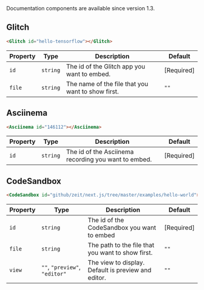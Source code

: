 <Banner title="Version Feature">
  Documentation components are available since version 1.3.
</Banner>

## Glitch

<Glitch id="hello-tensorflow"></Glitch>

```html
<Glitch id="hello-tensorflow"></Glitch>
```

Property | Type | Description | Default
---|---|---|---
`id` | `string` | The id of the Glitch app you want to embed. | [Required]
`file` | `string` | The name of the file that you want to show first. | `""`

## Asciinema

<Asciinema id="146112"></Asciinema>

```html
<Asciinema id="146112"></Asciinema>
```

Property | Type | Description | Default
---|---|---|---
`id` | `string` | The id of the Asciinema recording you want to embed. | [Required]

## CodeSandbox

<CodeSandbox id="github/zeit/next.js/tree/master/examples/hello-world"></CodeSandbox>

```html
<CodeSandbox id="github/zeit/next.js/tree/master/examples/hello-world"></CodeSandbox>
```

Property | Type | Description | Default
---|---|---|---
`id` | `string` | The id of the CodeSandbox you want to embed | [Required]
`file` | `string` | The path to the file that you want to show first. | `""`
`view` | `""`, `"preview"`, `"editor"` | The view to display. Default is preview and editor. | `""`